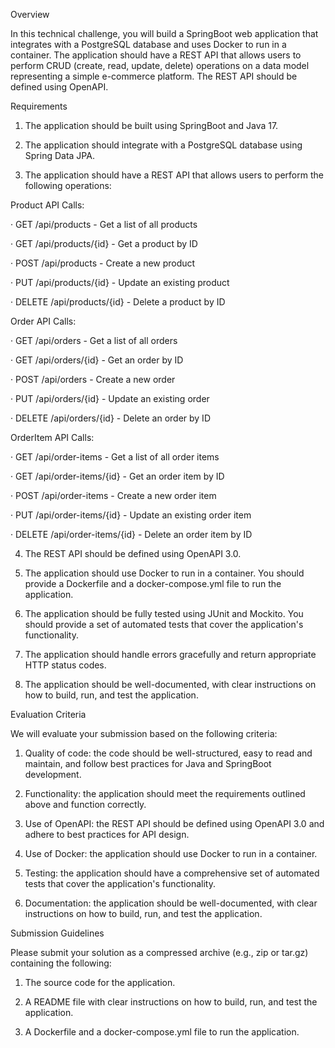 
Overview  


In this technical challenge, you will build a
SpringBoot web application that integrates with a PostgreSQL database and uses Docker to run in a container. The application should have a REST API that allows users to perform CRUD (create, read, update, delete) operations on a data model representing
 a simple e-commerce platform. The REST API should be defined using OpenAPI.  


Requirements  


1. The application should be built using SpringBoot and Java 17.  


2. The application should integrate with a PostgreSQL database using Spring Data JPA.  


3. The application should have a REST API that allows users to perform the following operations:  


Product API Calls:  


· GET /api/products - Get a list of all products  


· GET /api/products/{id} - Get a product by ID  


· POST /api/products - Create a new product  


· PUT /api/products/{id} - Update an existing product  


· DELETE /api/products/{id} - Delete a product by ID  


Order API Calls:  


· GET /api/orders - Get a list of all orders  


· GET /api/orders/{id} - Get an order by ID  


· POST /api/orders - Create a new order  


· PUT /api/orders/{id} - Update an existing order  


· DELETE /api/orders/{id} - Delete an order by ID  


OrderItem API Calls:  


· GET /api/order-items - Get a list of all order items  


· GET /api/order-items/{id} - Get an order item by ID  


· POST /api/order-items - Create a new order item  


· PUT /api/order-items/{id} - Update an existing order item  


· DELETE /api/order-items/{id} - Delete an order item by ID  


4. The REST API should be defined using OpenAPI 3.0.  


5. The application should use Docker to run in a container. You should provide a Dockerfile and a docker-compose.yml file to run the application.  


6. The application should be fully tested using JUnit and Mockito. You should provide a set of automated tests that cover the application's functionality.  


7. The application should handle errors gracefully and return appropriate HTTP status codes.  


8. The application should be well-documented, with clear instructions on how to build, run, and test the application.  



Evaluation Criteria  


We will evaluate your submission based on the following criteria:  


1. Quality of code: the code should be well-structured, easy to read and maintain, and follow best practices for Java and SpringBoot development.  


2. Functionality: the application should meet the requirements outlined above and function correctly.  


3. Use of OpenAPI: the REST API should be defined using OpenAPI 3.0 and adhere to best practices for API design.  


4. Use of Docker: the application should use Docker to run in a container.  


5. Testing: the application should have a comprehensive set of automated tests that cover the application's functionality.  


6. Documentation: the application should be well-documented, with clear instructions on how to build, run, and test the application.  



Submission Guidelines  


Please 
submit your solution as a compressed archive (e.g., zip or tar.gz) containing the following:  


1. The source code for the application.  


2. A README file with clear instructions on how to build, run, and test the application.  


3. A Dockerfile and a docker-compose.yml file to run the application.